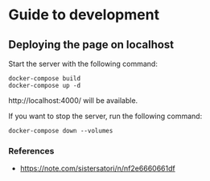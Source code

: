 # Guide to development

## Deploying the page on localhost

Start the server with the following command:

```console
docker-compose build
docker-compose up -d
```

http://localhost:4000/ will be available.

If you want to stop the server, run the following command:

```console
docker-compose down --volumes
```

### References

- https://note.com/sistersatori/n/nf2e6660661df
